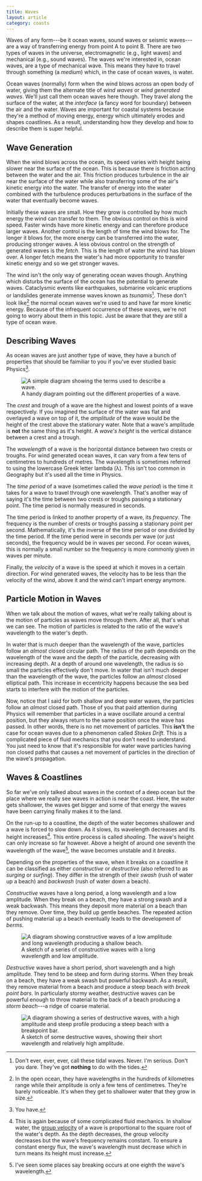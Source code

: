```yaml
---
title: Waves
layout: article
category: coasts
---
```


Waves of any form---be it ocean waves, sound waves or seismic
waves---are a way of transferring energy from point A to point
B. There are two types of waves in the universe, electromagnetic
(e.g., light waves) and mechanical (e.g., sound waves). The waves
we're interested in, ocean waves, are a type of mechanical wave. This
means they have to travel through something (a _medium_) which, in the
case of ocean waves, is water.

Ocean waves (normally) form when the wind blows across an open body of
water, giving them the alternate title of _wind waves_ or _wind
generated waves_. We'll just call them ocean waves here though. They
travel along the surface of the water, at the _interface_ (a fancy
word for boundary) between the air and the water. Waves are important
for coastal systems because they're a method of moving energy, energy
which ultimately erodes and shapes coastlines. As a result,
understanding how they develop and how to describe them is super
helpful.

## Wave Generation

When the wind blows across the ocean, its speed varies with height
being slower near the surface of the ocean. This is because there is
friction acting between the water and the air. This friction produces
turbulence in the air near the surface of the water while also
transferring some of the air's kinetic energy into the water. The
transfer of energy into the water combined with the turbulence
produces perturbations in the surface of the water that eventually
become waves.

Initially these waves are small. How they grow is controlled by how
much energy the wind can transfer to them. The obvious control on this
is wind speed. Faster winds have more kinetic energy and can therefore
produce larger waves. Another control is the length of time the wind
blows for. The longer it blows for, the more energy can be transferred
into the water, producing stronger waves. A less obvious control on
the strength of generated waves is the _fetch_. This is the length of
water the wind has blown over. A longer fetch means the water's had
more opportunity to transfer kinetic energy and so we get stronger
waves.

The wind isn't the only way of generating ocean waves though. Anything
which disturbs the surface of the ocean has the potential to generate
waves. Cataclysmic events like earthquakes, submarine volcanic
eruptions or landslides generate immense waves known as
_tsunamis_[^1]. These don't look like[^2] the normal ocean waves we're
used to and have far more kinetic energy. Because of the infrequent
occurrence of these waves, we're not going to worry about them in this
topic. Just be aware that they are still a type of ocean wave.

## Describing Waves

As ocean waves are just another type of wave, they have a bunch of
properties that should be faimiliar to you if you've ever studied
basic Physics[^3].

<figure class="float-right-fig">
    <img src="{{ site.baseurl }}/images/coasts/02-waves/wave-diagram.svg" alt="A simple diagram showing the terms used to describe a wave.">
<figcaption>
    A handy diagram pointing out the different properties of a wave.
</figcaption>
</figure>

The _crest_ and _trough_ of a wave are the highest and lowest points
of a wave respectively. If you imagined the surface of the water was
flat and overlayed a wave on top of it, the _amplitude_ of the wave
would be the height of the crest above the stationary water. Note that
a wave's amplitude is **not** the same thing as it's height. A _wave's
height_ is the vertical distance between a crest and a trough.

The _wavelength_ of a wave is the horizontal distance between two
crests or troughs. For wind generated ocean waves, it can vary from a
few tens of centimetres to hundreds of metres. The wavelength is
sometimes referred to using the lowercase Greek letter lambda
(&lambda;). This isn't too common in Geography but it's used all the
time in Physics.

The _time period_ of a wave (sometimes called the _wave period_) is
the time it takes for a wave to travel through one wavelength. That's
another way of saying it's the time between two crests or troughs
passing a stationary point. The time period is normally measured in
seconds.

The time period is linked to another property of a wave, its
_frequency_. The frequency is the number of crests or troughs passing
a stationary point per second. Mathematically, it's the inverse of the
time period or one divided by the time period. If the time period were
in seconds per wave (or just seconds), the frequency would be in waves
per second. For ocean waves, this is normally a small number so the
frequency is more commonly given in waves per minute.

Finally, the _velocity_ of a wave is the speed at which it moves in a
certain direction. For wind generated waves, the velocity has to be
less than the velocity of the wind, above it and the wind can't impart
energy anymore.

## Particle Motion in Waves

When we talk about the motion of waves, what we're really talking
about is the motion of particles as waves move through them. After
all, that's what we can see. The motion of particles is related to the
ratio of the wave's wavelength to the water's depth.

In water that is much deeper than the wavelength of the wave,
particles follow an _almost_ closed circular path. The radius of the
path depends on the wavelength of the wave and the depth of the
particle, decreasing with increasing depth. At a depth of around one
wavelength, the radius is so small the particles effectively don't
move. In water that isn't much deeper than the wavelength of the wave,
the particles follow an _almost_ closed elliptical path. This increase
in eccentricity happens because the sea bed starts to interfere with
the motion of the particles.

Now, notice that I said for both shallow and deep water waves, the
particles follow an _almost_ closed path. Those of you that paid
attention during Physics will remember that particles in a wave
oscillate around a central position, but they always return to the
same position once the wave has passed. In other words, there is no
net movement of particles. This **isn't** the case for ocean waves due
to a phenomenon called _Stokes Drift_. This is a complicated piece of
fluid mechanics that you don't need to understand. You just need to
know that it's responsible for water wave particles having non closed
paths that causes a net movement of particles in the direction of the
wave's propagation.

## Waves & Coastlines

So far we've only talked about waves in the context of a deep ocean
but the place where we really see waves in action is near the
coast. Here, the water gets shallower, the waves get bigger and some
of that energy the waves have been carrying finally makes it to the
land.

On the run-up to a coastline, the depth of the water becomes shallower
and a wave is forced to slow down. As it slows, its wavelength
decreases and its height increases[^wave-shoaling]. This entire
process is called _shoaling_. The wave's height can only increase so
far however. Above a height of around one seventh the wavelength of
the wave[^wave-breaking-factor], the wave becomes unstable and it
_breaks_.

Depending on the properties of the wave, when it breaks on a coastline
it can be classified as either _constructive_ or _destructive_ (also
referred to as _surging_ or _surfing_). They differ in the strength of
their _swash_ (rush of water up a beach) and _backwash_ (rush of water
down a beach).

_Constructive_ waves have a long period, a long wavelength and a low
amplitude. When they break on a beach, they have a strong swash and a
weak backwash. This means they deposit more material on a beach than
they remove. Over time, they build up gentle beaches. The repeated
action of pushing material up a beach eventually leads to the
development of _berms_.

<figure>
    <img src="{{ site.baseurl }}/images/coasts/02-waves/constructive-wave-diagram.svg" alt="A diagram showing constructive waves of a low amplitude and long wavelength producing a shallow beach.">
    <figcaption>
        A sketch of a series of constructive waves with a long
        wavelength and low amplitude.
    </figcaption>
</figure>

_Destructive_ waves have a short period, short wavelength and a high
amplitude. They tend to be steep and form during storms. When they
break on a beach, they have a weak swash but powerful backwash. As a
result, they remove material from a beach and produce a steep beach
with _break point bars_. In particularly stormy weather, destructive
waves can be powerful enough to throw material to the back of a beach
producing a _storm beach_---a ridge of coarse material.

<figure>
    <img src="{{ site.baseurl }}/images/coasts/02-waves/destructive-wave-diagram.svg" alt="A diagram showing a series of destructive waves, with a high amplitude and steep profile producing a steep beach with a breakpoint bar.">
    <figcaption>
        A sketch of some destructive waves, showing their short
        wavelength and relatively high amplitude.
    </figcaption>
</figure>

[^1]: Don't ever, ever, ever, call these tidal waves. Never. I'm serious. Don't you dare. They've got **nothing** to do with the tides.

[^2]: In the open ocean, they have wavelengths in the hundreds of kilometres range while their amplitude is only a few tens of centimetres. They're barely noticeable. It's when they get to shallower water that they grow in size. 

[^3]: You have.

[^wave-shoaling]: This is again because of some complicated fluid mechanics. In shallow water, the [group velocity](https://en.wikipedia.org/wiki/Group_velocity) of a wave is proportional to the square root of the water's depth. As the depth decreases, the group velocity decreases but the wave's frequency remains constant. To ensure a constant energy flux, the wave's wavelength must decrease which in turn means its height must increase.

[^wave-breaking-factor]: I've seen some places say breaking occurs at one eighth the wave's wavelength. 
